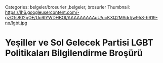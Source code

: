 Categories: belgeler/brosurler ,belgeler, brosurler
Thumbnail: https://lh6.googleusercontent.com/-gzO1s802gOE/UoRlYWDHBOI/AAAAAAAAAuU/ucKXQ2MSdrI/w958-h619-no/lgbt.jpg

#  Yeşiller ve Sol Gelecek Partisi LGBT Politikaları Bilgilendirme Broşürü

<div data-configid="9722162/5617673" style="width: 650px; height: 460px;" class="issuuembed"></div><script type="text/javascript" src="//e.issuu.com/embed.js" async="true"></script>